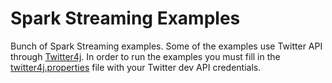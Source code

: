 # Spark Streaming Examples

Bunch of Spark Streaming examples.
Some of the examples use Twitter API through [Twitter4j](http://twitter4j.org).
In order to run the examples you must fill in the [twitter4j.properties](twitter4j.properties) file with your Twitter dev API credentials.